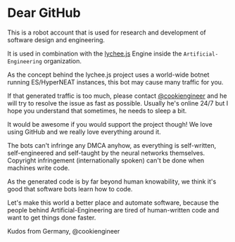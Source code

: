 
# Dear GitHub

This is a robot account that is used for research
and development of software design and engineering.

It is used in combination with the [lychee.js](https://github.com/Artificial-Engineering/lycheejs)
Engine inside the `Artificial-Engineering` organization.

As the concept behind the lychee.js project uses a
world-wide botnet running ES/HyperNEAT instances,
this bot may cause many traffic for you.


If that generated traffic is too much, please contact
[@cookiengineer](https://github.com/cookiengineer)
and he will try to resolve the issue as fast as
possible. Usually he's online 24/7 but I hope you
understand that sometimes, he needs to sleep a bit.

It would be awesome if you would support the project
though! We love using GitHub and we really love
everything around it.

The bots can't infringe any DMCA anyhow, as everything
is self-written, self-engineered and self-taught by
the neural networks themselves. Copyright infringement
(internationally spoken) can't be done when machines
write code.

As the generated code is by far beyond human knowability,
we think it's good that software bots learn how to code.

Let's make this world a better place and automate
software, because the people behind Artificial-Engineering
are tired of human-written code and want to get things
done faster.


Kudos from Germany,
@cookiengineer

